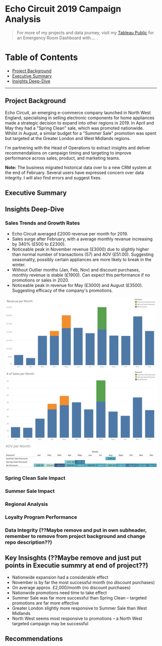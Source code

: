 # Echo Circuit 2019 Campaign Analysis

> For more of my projects and data journey, visit my [Tableau Public](https:) for an Emergency Room Dashboard with....  .

# Table of Contents

- [Project Background](#project-background)
- [Executive Summary](#executive-summary)
- [Insights Deep-Dive](#insights-deep-dive)

---

## Project Background

Echo Circuit, an emerging e-commerce company launched in North West England, specialising in selling electronic components for home appliances made a strategic decision to expand into other regions in 2019.  In April and May they had a "Spring Clean" sale, which was promoted nationwide. Whilst in August, a similar budget for a "Summer Sale" promotion was spent but targeted at the Greater London and West Midlands regions.

I'm partnering with the Head of Operations to extract insights and deliver recommendations on campaign timing and targeting to improve performance across sales, product, and marketing teams.

**Note:** The business migrated historical data over to a new CRM system at the end of February. Several users have expressed concern over data integrity. I will also find errors and suggest fixes.

## Executive Summary

## Insights Deep-Dive

### Sales Trends and Growth Rates

- Echo Circuit averaged £2000 revenue per month for 2019.
- Sales surge after February, with a average monthly revanue increasing by 340% (£500 to £2300).
- Noticeable peak in November revenue (£3000) due to slightly higher than normal number of transactions (57) and AOV (£51.00). Suggesting seasonality, possibly certain appliances are more likely to break in the winter.
- Without Outlier months (Jan, Feb, Nov) and discount purchases, monthly revenue is stable (£1900). Can expect this performance if no promotions or sales in 2020.
- Noticeable peak in revenue for May (£3000) and August (£3500). Suggesting efficacy of the company's promotions.

![Revenue per Month](Visualisations/MonRev.PNG)
![Sales per Month](Visualisations/MonSales.PNG)
![AOV per Month](Visualisations/MonAOV.PNG)


### Spring Clean Sale Impact

### Summer Sale Impact

### Regional Analysis

### Loyalty Program Performance

### Data Integrity (??Maybe remove and put in own subheader, remember to remove from project background and change repo description??)

## Key Insisghts (??Maybe remove and just put points in Executie summry at end of project??)

- Nationwide expansion had a considerable effect
- November is by far the most successful month (no discount purchases)
- On average approx. £2,000/month (no discount purchases)
- Nationwide promotions need time to take effect
- Summer Sale was far more successful than Spring Clean – targeted promotions are far more effective
- Greater London slightly more responsive to Summer Sale than West Midlands
- North West seems most responsive to promotions – a North West targeted campaign may be successful


## Recommendations
